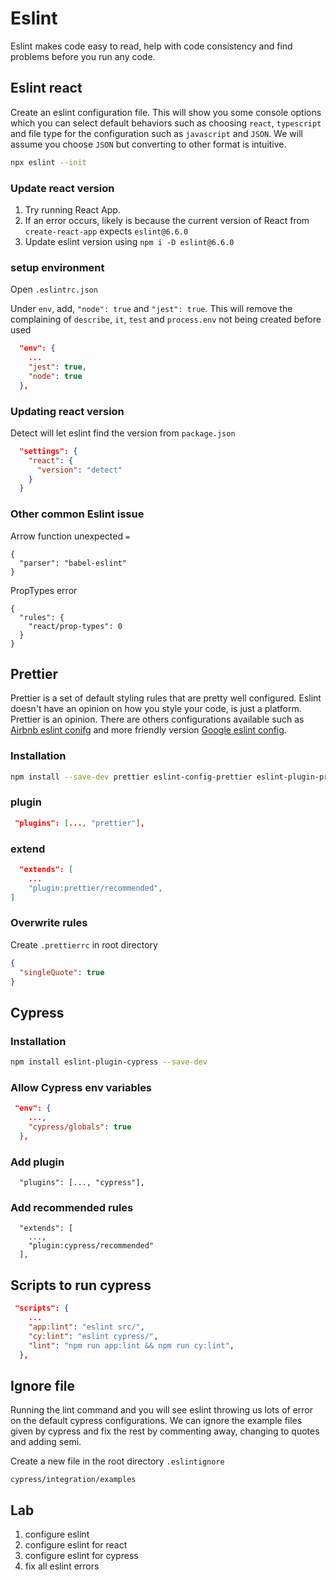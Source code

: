 # Eslint

Eslint makes code easy to read, help with code consistency and find problems before you run any code.

## Eslint react

Create an eslint configuration file. This will show you some console options which you can select default behaviors such as choosing `react`, `typescript` and file type for the configuration such as `javascript` and `JSON`. We will assume you choose `JSON` but converting to other format is intuitive.

```bash
npx eslint --init
```

### Update react version

1. Try running React App. 
2. If an error occurs, likely is because the current version of React from `create-react-app` expects `eslint@6.6.0`
3. Update eslint version using `npm i -D eslint@6.6.0`

### setup environment

Open `.eslintrc.json`

Under `env`, add, `"node": true` and `"jest": true`.
This will remove the complaining of `describe`, `it`, `test` and `process.env` not being created before used

```json
  "env": {
    ...
    "jest": true,
    "node": true
  },
```

### Updating react version

Detect will let eslint find the version from `package.json`

```json
  "settings": {
    "react": {
      "version": "detect"
    }
  }
```

### Other common Eslint issue

Arrow function unexpected `=`
```
{
  "parser": "babel-eslint"
}
```

PropTypes error
```
{
  "rules": {
    "react/prop-types": 0
  }
}
```


## Prettier

Prettier is a set of default styling rules that are pretty well configured. Eslint doesn't have an opinion on how you style your code, is just a platform. Prettier is an opinion.
There are others configurations available such as [Airbnb eslint conifg](https://www.npmjs.com/package/eslint-config-airbnb) and more friendly version [Google eslint config](https://www.npmjs.com/package/eslint-config-google).

### Installation

```sh
npm install --save-dev prettier eslint-config-prettier eslint-plugin-prettier
```
### plugin 

```json
 "plugins": [..., "prettier"],
```
### extend

```json
  "extends": [
    ...
    "plugin:prettier/recommended",
]
```

### Overwrite rules

Create `.prettierrc` in root directory
```json
{
  "singleQuote": true
}
```

## Cypress

### Installation

```sh
npm install eslint-plugin-cypress --save-dev
```

### Allow Cypress env variables

```json
 "env": {
    ...,
    "cypress/globals": true
  },
```

### Add plugin

```
  "plugins": [..., "cypress"],

```

### Add recommended rules

```
  "extends": [
    ...,
    "plugin:cypress/recommended"
  ],
```

## Scripts to run cypress

```package.json
 "scripts": {
    ...
    "app:lint": "eslint src/",
    "cy:lint": "eslint cypress/",
    "lint": "npm run app:lint && npm run cy:lint",
  },
```

## Ignore file

Running the lint command and you will see eslint throwing us lots of error on the default cypress configurations. We can ignore the example files given by cypress and fix the rest by commenting away, changing to quotes and adding semi.

Create a new file in the root directory `.eslintignore`

```.eslintignore
cypress/integration/examples
```

## Lab

1. configure eslint
2. configure eslint for react
3. configure eslint for cypress
4. fix all eslint errors
